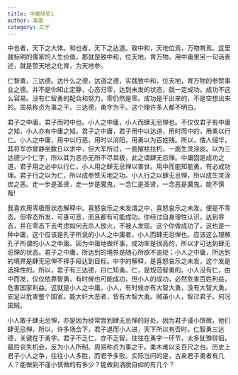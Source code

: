 ```yaml
---
title: 中庸随笔1
author: 寓庸
category: 文学
---
```

          

中也者，天下之大体。和也者，天下之达道。致中和，天地位焉，万物育焉。这里就标明的儒家的人生价值，那就是致中和，位天地，育万物。用中庸里另一句话表述，就是赞天地之化育，为天地参。

仁智勇，三达德。达什么之德，达道之德，实践致中和，位天地，育万物的参赞事业之德。并不是你知止定静，心态归零，达到未发的状态，就一定成功。成功不这么容易。没有仁智勇的配合和努力，零仍然是零。成功是干出来的，不是空想出来的。周易称贞为事之干。三达德，勇字为干。这个理许多人都不明白。

君子之中庸，君子而时中也。小人之中庸，小人而肆无忌惮也。不仅仅君子有中庸之知，小人亦有中庸之知。君子之中庸，君子用中以达道，用时而中的，用勇以行仁。小人之中庸，用中以行恶，用时以消阳，用勇以为百姓残。所以，倭人侵华，其将军亦曾静坐数日以求中，但大军所过，一面摧枯拉朽，一面生灵涂炭。以为三达德少个仁字，所以其为恶亦无所不尽其极，此之谓肆无忌惮。中庸固是成功之道，君子用之必中以行仁，小人用之肆无忌惮以害世。用中而能知能勇，有必成功理。君子行之以为仁，所以成参赞天地之功。小人行之以肆无忌惮，所以成生灵涂炭之恶。走一步是圣贤，走一步是魔鬼，一念仁是圣贤，一念恶是魔鬼，能不慎哉!

我喜欢用零极限状态解释中。喜怒哀乐之未发谓之中，喜怒哀乐之未发，便是不零态。但零态所发，可善可恶，而且都有可能成功。你经过自身理性认识，达到零态，并在零态下去考虑如何去杀人放火，不被人发现。这个你做成功了，这也是一种中庸，这个应该是孔子所说的小人之中庸者，小人而肆无忌惮也。应该这么理解孔子所谓的小人之中庸。因为中庸地做坏事，成功率是很高的，所以才可达到肆无忌惮的状态。君子之中庸，所达到的境界是随心所欲不逾矩；小人之中庸，所达到的境界是肆无忌惮不择手段达到目标。中字的解释，是喜怒哀乐之未发，这个发是选择性的。所以，君子有三达德，曰仁知勇。仁，是规范智勇的。小人没有仁，由中而发，仅仅依靠智勇，有时候也可能成功，但小人的成功，必然危害百姓利益，危害国家利益。这就是小人之中庸。小人，有时候亦有大智大勇，没有大智大勇，安足以危害整个国家。能大奸大恶者，皆有大智大勇。贼虽小人，智过君子。何况国贼。

小人敢于肆无忌惮，亦是因为经常尝到肆无忌惮的好处。因为君子谨小慎微，他们肆无忌惮，所以，许多场合下，君子退而小人进，天下所以有否时。仁智勇三达德，关键在于勇字。君子不乏仁，亦不乏智，往往在勇字一环节，太多犹豫徘徊，最后丧失机会，反为小人所制。周易称贞为事之干。柔木难以支百尺之台。历史上君子小人之争，往往小人多胜，而君予多败。实际当问的是，古来君子勇者有几人？能做到不谨小慎微的有多少？能做到洒脱自如的有几个？